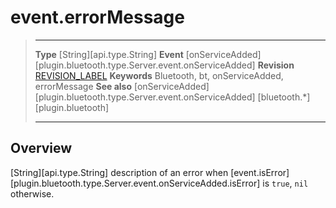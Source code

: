 # event.errorMessage

> --------------------- ------------------------------------------------------------------------------------------
> __Type__              [String][api.type.String]
> __Event__             [onServiceAdded][plugin.bluetooth.type.Server.event.onServiceAdded]
> __Revision__          [REVISION_LABEL](REVISION_URL)
> __Keywords__          Bluetooth, bt, onServiceAdded, errorMessage
> __See also__          [onServiceAdded][plugin.bluetooth.type.Server.event.onServiceAdded]
>						[bluetooth.*][plugin.bluetooth]
> --------------------- ------------------------------------------------------------------------------------------

## Overview

[String][api.type.String] description of an error when [event.isError][plugin.bluetooth.type.Server.event.onServiceAdded.isError] is `true`, `nil` otherwise.